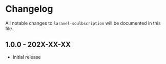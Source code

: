 # Changelog

All notable changes to `laravel-soulbscription` will be documented in this file.

## 1.0.0 - 202X-XX-XX

- initial release
